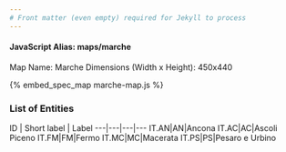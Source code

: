 ```yaml
---
# Front matter (even empty) required for Jekyll to process
---
```


#### JavaScript Alias: maps/marche

Map Name: Marche
Dimensions (Width x Height): 450x440



{% embed_spec_map marche-map.js %}

### List of Entities

ID | Short label | Label
---|---|---|---
IT.AN|AN|Ancona
IT.AC|AC|Ascoli Piceno
IT.FM|FM|Fermo
IT.MC|MC|Macerata
IT.PS|PS|Pesaro e Urbino

